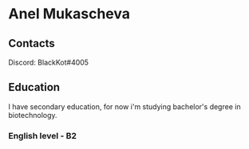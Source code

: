 # Anel Mukascheva

## Contacts
Discord: BlackKot#4005
## Education
I have secondary education, for now i'm studying bachelor's degree in biotechnology.
### English level - B2
